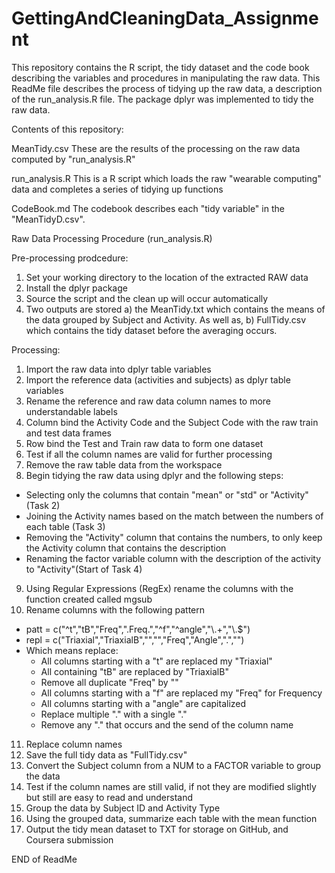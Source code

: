 # GettingAndCleaningData_Assignment
This repository contains the R script, the tidy dataset and the code book describing the variables and procedures in manipulating the raw data. This ReadMe file describes the process of tidying up the raw data, a description of the run_analysis.R file. The package dplyr was implemented to tidy the raw data.

Contents of this repository:

MeanTidy.csv
These are the results of the processing on the raw data computed by "run_analysis.R" 

run_analysis.R
This is a R script which loads the raw "wearable computing" data and completes a series of tidying up functions

CodeBook.md
The codebook describes each "tidy variable" in the "MeanTidyD.csv". 

Raw Data Processing Procedure (run_analysis.R)

Pre-processing prodcedure:
1) Set your working directory to the location of the extracted RAW data 
2) Install the dplyr package
3) Source the script and the clean up will occur automatically
4) Two outputs are stored a) the MeanTidy.txt which contains the means of the data grouped by Subject and Activity. As well as, b) FullTidy.csv which contains the tidy dataset before the averaging occurs.

Processing:
1) Import the raw data into dplyr table variables
2) Import the reference data (activities and subjects) as dplyr table variables
3) Rename the reference and raw data column names to more understandable labels
4) Column bind the Activity Code and the Subject Code with the raw train and test data frames
5) Row bind the Test and Train raw data to form one dataset
6) Test if all the column names are valid for further processing
7) Remove the raw table data from the workspace
8) Begin tidying the raw data using dplyr and the following steps:
  - Selecting only the columns that contain "mean" or "std" or "Activity" (Task 2)
  - Joining the Activity names based on the match between the numbers of each table (Task 3)
  - Removing the "Activity" column that contains the numbers, to only keep the Activity column that contains the description
  - Renaming the factor variable column with the description of the activity to "Activity"(Start of Task 4)
9) Using Regular Expressions (RegEx) rename the columns with the function created called mgsub
10) Rename columns with the following pattern
  - patt = c("^t","tB","Freq",".Freq.","^f","^angle","\\.+","\\.$")
  - repl = c("Triaxial","TriaxialB","","","Freq","Angle",".","")
  - Which  means replace:
    - All columns starting with a "t" are replaced my "Triaxial"
    - All containing "tB" are replaced by "TriaxialB"
    - Remove all duplicate "Freq" by ""
    - All columns starting with a "f" are replaced my "Freq" for Frequency
    - All columns starting with a "angle" are capitalized
    - Replace multiple "." with a single "."
    - Remove any "." that occurs and the send of the column name
11) Replace column names
12) Save the full tidy data as "FullTidy.csv"
13) Convert the Subject column from a NUM to a FACTOR variable to group the data
14) Test if the column names are still valid, if not they are modified slightly but still are easy to read and understand
15) Group the data by Subject ID and Activity Type
16) Using the grouped data, summarize each table with the mean function
17) Output the tidy mean dataset to TXT for storage on GitHub, and Coursera submission


END of ReadMe

